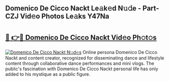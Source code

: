 ## Domenico De Cicco Nackt Le𝚊k𝚎d N𝚞𝚍e - Part-CZJ Vid𝚎o Photos Le𝚊ks Y47Na

# <h2><a href="http://fb5a0b6.evod.top/?m=Domenico+De+Cicco+Nackt">🔗 👉🔴 Domenico De Cicco Nackt Vid𝚎o Ph𝚘t𝚘s</a></h2>

[![Domenico De Cicco Nackt N𝚞d𝚎s](https://i.imgur.com/8V9OHl7.gif)](http://fb5a0b6.evod.top/?m=Domenico+De+Cicco+Nackt)
Online persona Domenico De Cicco Nackt and content creator, recognized for disseminating dance and lifestyle content through collaborative dance performances and mini vlogs. The public's fascination with Domenico De Cicco Nackt personal life has only added to his mystique as a public figure. 
